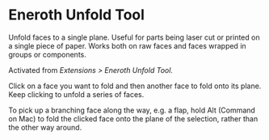 # Eneroth Unfold Tool

Unfold faces to a single plane.
Useful for parts being laser cut or printed on a single piece of paper.
Works both on raw faces and faces wrapped in groups or components.

Activated from *Extensions > Eneroth Unfold Tool*.

Click on a face you want to fold and then another face to fold onto its plane.
Keep clicking to unfold a series of faces.

To pick up a branching face along the way, e.g. a flap, hold Alt (Command on
Mac) to fold the clicked face onto the plane of the selection, rather than the
other way around.
